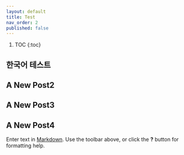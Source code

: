 ```yaml
---
layout: default
title: Test
nav_order: 2
published: false
---
```

1. TOC
{:toc}

## 한국어 테스트

## A New Post2

## A New Post3

## A New Post4

Enter text in [Markdown](http://daringfireball.net/projects/markdown/). Use the toolbar above, or click the **?** button for formatting help.
